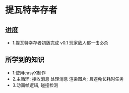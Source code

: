 # 提瓦特幸存者

## 进度
- 1.提瓦特幸存者初版完成 v0.1 玩家敌人都一击必杀

## 所学到的知识
- 1.使用easyX制作
- 2.主循环: 接收消息 处理消息 渲染图片; 且避免长耗时任务
- 3.动画帧逻辑, 碰撞检测
